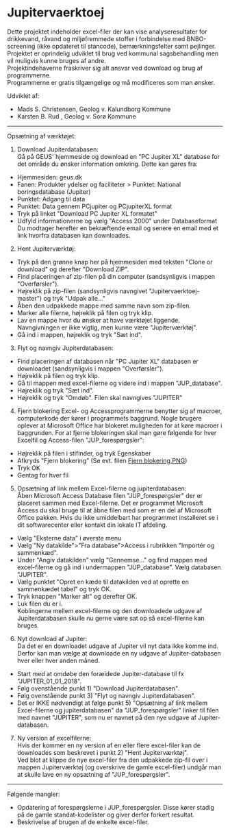# Jupitervaerktoej
Dette projektet indeholder excel-filer der kan vise analyseresultater for drikkevand, råvand og miljøfremmede stoffer i forbindelse med BNBO-screening (ikke opdateret til stancode), bemærkningsfelter samt pejlinger.\
Projektet er oprindelig udviklet til brug ved kommunal sagsbehandling men vil muligvis kunne bruges af andre.\
Projektindehaverne fraskriver sig alt ansvar ved download og brug af programmerne.\
Programmerne er gratis tilgængelige og må modificeres som man ønsker.

Udviklet af:
- Mads S. Christensen, Geolog v. Kalundborg Kommune
- Karsten B. Rud , Geolog v. Sorø Kommune

***
Opsætning af værktøjet:


1) Download Jupiterdatabasen:\
Gå på GEUS' hjemmeside og download en "PC Jupiter XL" database for det område du ønsker information omkring. Dette kan gøres fra:
- Hjemmesiden: geus.dk
- Fanen: Produkter ydelser og faciliteter > Punktet: National boringsdatabase (Jupiter)
- Punktet: Adgang til data
- Punktet: Data gennem PCjupiter og PCjupiterXL format
- Tryk på linket "Download PC Jupiter XL formatet"
- Udfyld informationerne og vælg "Access 2000" under Databaseformat\
Du modtager herefter en bekræftende email og senere en email med et link hvorfra databasen kan downloades.

2) Hent Jupiterværktøj:
- Tryk på den grønne knap her på hjemmesiden med teksten "Clone or download" og derefter "Download ZIP".
- Find placeringen af zip-filen på din computer (sandsynligvis i mappen "Overførsler").
- Højreklik på zip-filen (sandsynligvis navngivet "Jupitervaerktoej-master") og tryk "Udpak alle..."
- Åben den udpakkede mappe med samme navn som zip-filen.
- Marker alle filerne, højreklik på filen og tryk klip.
- Lav en mappe hvor du ønsker at have værktøjet liggende. Navngivningen er ikke vigtig, men kunne være "Jupiterværktøj".
- Gå ind i mappen, højreklik og tryk "Sæt ind".

3) Flyt og navngiv Jupiterdatabasen:
- Find placeringen af databasen når "PC Jupiter XL" databasen er downloadet (sandsynligvis i mappen "Overførsler").
- Højreklik på filen og tryk klip.
- Gå til mappen med excel-filerne og videre ind i mappen "JUP_database".
- Højreklik og tryk "Sæt ind".
- Højreklik og tryk "Omdøb". Filen skal navngives "JUPITER"

4) Fjern blokering
Excel- og Accessprogrammerne benytter sig af macroer, computerkode der kører i programmets baggrund.
Nogle brugere oplever at Microsoft Office har blokeret muligheden for at køre macroer i baggrunden.
For at fjerne blokeringen skal man gøre følgende for hver Excelfil og Access-filen "JUP_forespørgsler":
- Højreklik på filen i stifinder, og tryk Egenskaber
- Afkryds "Fjern blokering" (Se evt. filen [Fjern blokering.PNG](Fjern%20blokering.PNG))
- Tryk OK
- Gentag for hver fil

5) Opsætning af link mellem Excel-filerne og jupiterdatabasen:\
Åben Microsoft Access Database filen "JUP_forespørgsler" der er placeret sammen med Excel-filerne. Det er programmet Microsoft Access du skal bruge til at åbne filen med som er en del af Microsoft Office pakken. Hvis du ikke umiddelbart har programmet installeret se i dit softwarecenter eller kontakt din lokale IT afdeling.
- Vælg "Eksterne data" i øverste menu
- Vælg "Ny datakilde">"Fra database">Access i rubrikken "Importér og sammenkæd".
- Under "Angiv datakilden" vælg "Gennemse..." og find mappen med excel-filerne og gå ind i undermappen "JUP_database".
  Vælg databasen "JUPITER".
- Vælg punktet "Opret en kæde til datakilden ved at oprette en sammenkædet tabel" og tryk OK.
- Tryk knappen "Marker alt" og derefter OK.
- Luk filen du er i.\
Koblingerne mellem excel-filerne og den downloadede udgave af Jupiterdatabasen skulle nu gerne være sat op så excel-filerne kan bruges.

6) Nyt download af Jupiter:\
Da det er en downloadet udgave af Jupiter vil nyt data ikke komme ind. Derfor kan man vælge at downloade en ny udgave af Jupiter-databasen hver eller hver anden måned.
- Start med at omdøbe den forældede Jupiter-database til fx "JUPITER_01_01_2018".
- Følg ovenstående punkt 1) "Download Jupiterdatabasen".
- Følg ovenstående punkt 3) "Flyt og navngiv Jupiterdatabasen".
- Det er IKKE nødvendigt at følge punkt 5) "Opsætning af link mellem Excel-filerne og jupiterdatabasen" da "JUP_forespørgsler" linker til filen med navnet "JUPITER", som nu er navnet på den nye udgave af Jupiter-databasen.

7) Ny version af excelfilerne:\
Hvis der kommer en ny version af en eller flere excel-filer kan de downloades som beskrevet i punkt 2) "Hent Jupiterværktøj".\
Ved blot at klippe de nye excel-filer fra den udpakkede zip-fil over i mappen Jupiterværktøj (og overskrive de gamle excel-filer) undgår man at skulle lave en ny opsætning af "JUP_forespørgsler".

***
Følgende mangler:
- Opdatering af forespørgslerne i JUP_forespørgsler. Disse kører stadig på de gamle standat-kodelister og giver derfor forkert resultat.
- Beskrivelse af brugen af de enkelte excel-filer.
